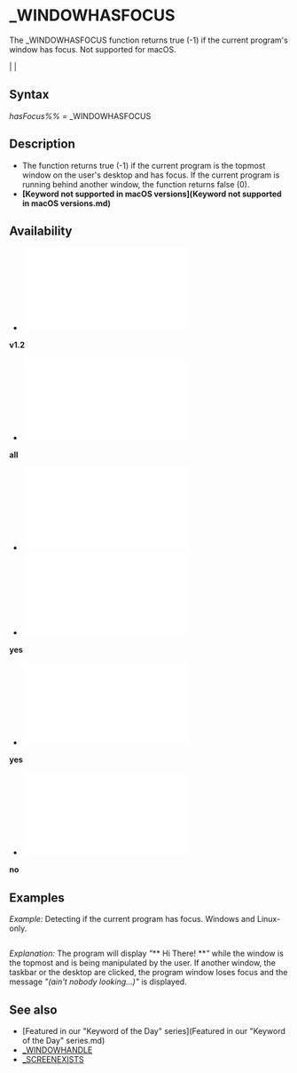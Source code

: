 # _WINDOWHASFOCUS

The _WINDOWHASFOCUS function returns true (-1) if the current program's window has focus. Not supported for macOS.

  

|  |

## Syntax

*hasFocus%%* = _WINDOWHASFOCUS
  

## Description

* The function returns true (-1) if the current program is the topmost window on the user's desktop and has focus. If the current program is running behind another window, the function returns false (0).
* **[Keyword not supported in macOS versions](Keyword not supported in macOS versions.md)**

  

## Availability

* [![v1.2](![v1.2.md)](File:Qb64.png "v1.2")

**v1.2**
* [![all](![all.md)](File:Qbpe.png "all")

**all**
* [![Apix.png](![Apix.png.md)](File:Apix.png)
* [![yes](![yes.md)](File:Win.png "yes")

**yes**
* [![yes](![yes.md)](File:Lnx.png "yes")

**yes**
* [![no](![no.md)](File:Osx.png "no")

**no**

  

## Examples

*Example:* Detecting if the current program has focus. Windows and Linux-only.

``` [DO](DO.md)     [IF](IF.md) _WINDOWHASFOCUS THEN         [COLOR](COLOR.md) 15, 6         [CLS](CLS.md)         [PRINT](PRINT.md) "*** Hi there! ***"     [ELSE](ELSE.md)         [COLOR](COLOR.md) 0, 7         [CLS](CLS.md)         [PRINT](PRINT.md) "(ain't nobody looking...)"     [END IF](END IF.md)     [_DISPLAY](_DISPLAY.md)     [_LIMIT](_LIMIT.md) 30 [LOOP](LOOP.md)  
```

*Explanation:* The program will display *"*** Hi There! ***"* while the window is the topmost and is being manipulated by the user. If another window, the taskbar or the desktop are clicked, the program window loses focus and the message *"(ain't nobody looking...)"* is displayed.
  

## See also

* [Featured in our "Keyword of the Day" series](Featured in our "Keyword of the Day" series.md)
* [_WINDOWHANDLE](_WINDOWHANDLE.md)
* [_SCREENEXISTS](_SCREENEXISTS.md)

  
